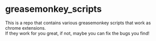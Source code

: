 # greasemonkey_scripts
This is a repo that contains various greasemonkey scripts that work as chrome extensions.  
If they work for you great, if not, maybe you can fix the bugs you find!


